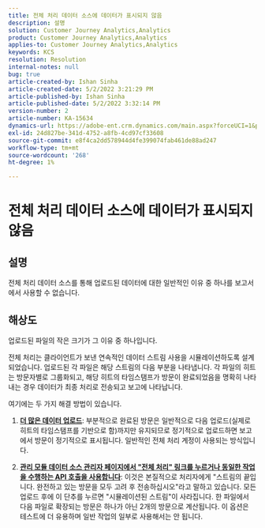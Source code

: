 ```yaml
---
title: 전체 처리 데이터 소스에 데이터가 표시되지 않음
description: 설명
solution: Customer Journey Analytics,Analytics
product: Customer Journey Analytics,Analytics
applies-to: Customer Journey Analytics,Analytics
keywords: KCS
resolution: Resolution
internal-notes: null
bug: true
article-created-by: Ishan Sinha
article-created-date: 5/2/2022 3:21:29 PM
article-published-by: Ishan Sinha
article-published-date: 5/2/2022 3:32:14 PM
version-number: 2
article-number: KA-15634
dynamics-url: https://adobe-ent.crm.dynamics.com/main.aspx?forceUCI=1&pagetype=entityrecord&etn=knowledgearticle&id=a08c6085-2bca-ec11-a7b5-6045bd00dca1
exl-id: 24d827be-341d-4752-a8fb-4cd97cf33608
source-git-commit: e8f4ca2dd578944d4fe399074fab461de88ad247
workflow-type: tm+mt
source-wordcount: '268'
ht-degree: 1%

---
```


# 전체 처리 데이터 소스에 데이터가 표시되지 않음

## 설명


전체 처리 데이터 소스를 통해 업로드된 데이터에 대한 일반적인 이유 중 하나를 보고서에서 사용할 수 없습니다.


## 해상도


업로드된 파일의 작은 크기가 그 이유 중 하나입니다.

전체 처리는 클라이언트가 보낸 연속적인 데이터 스트림 사용을 시뮬레이션하도록 설계되었습니다. 업로드된 각 파일은 해당 스트림의 다음 부분을 나타냅니다. 각 파일의 히트는 방문자별로 그룹화되고, 해당 히트의 타임스탬프가 방문이 완료되었음을 명확히 나타내는 경우 데이터가 최종 처리로 전송되고 보고에 나타납니다.

여기에는 두 가지 해결 방법이 있습니다.

1. <u><b>더 많은 데이터 업로드</b></u>: 부분적으로 완료된 방문은 일반적으로 다음 업로드(실제로 히트의 타임스탬프를 기반으로 함)까지만 유지되므로 정기적으로 업로드하면 보고에서 방문이 정기적으로 표시됩니다. 일반적인 전체 처리 계정이 사용되는 방식입니다.

2. <u><b>관리 모듈 데이터 소스 관리자 페이지에서 &quot;전체 처리&quot; 링크를 누르거나 동일한 작업을 수행하는 API 호출을 사용합니다</b></u>: 이것은 본질적으로 처리자에게 &quot;스트림의 끝입니다. 완전하고 있는 방문을 모두 고려 후 전송하십시오&quot;라고 말하고 있습니다. 모든 업로드 후에 이 단추를 누르면 &quot;시뮬레이션된 스트림&quot;이 사라집니다. 한 파일에서 다음 파일로 확장되는 방문은 하나가 아닌 2개의 방문으로 계산됩니다. 이 옵션은 테스트에 더 유용하며 일반 작업의 일부로 사용해서는 안 됩니다.
